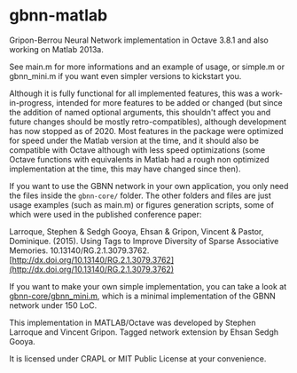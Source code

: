 gbnn-matlab
===========

Gripon-Berrou Neural Network implementation in Octave 3.8.1 and also working on Matlab 2013a.

See main.m for more informations and an example of usage, or simple.m or gbnn_mini.m if you want even simpler versions to kickstart you.

Although it is fully functional for all implemented features, this was a work-in-progress, intended for more features to be added or changed (but since the addition of named optional arguments, this shouldn't affect you and future changes should be mostly retro-compatibles), although development has now stopped as of 2020. Most features in the package were optimized for speed under the Matlab version at the time, and it should also be compatible with Octave although with less speed optimizations (some Octave functions with equivalents in Matlab had a rough non optimized implementation at the time, this may have changed since then).

If you want to use the GBNN network in your own application, you only need the files inside the `gbnn-core/` folder. The other folders and files are just usage examples (such as main.m) or figures generation scripts, some of which were used in the published conference paper:

Larroque, Stephen & Sedgh Gooya, Ehsan & Gripon, Vincent & Pastor, Dominique. (2015). Using Tags to Improve Diversity of Sparse Associative Memories. 10.13140/RG.2.1.3079.3762. [http://dx.doi.org/10.13140/RG.2.1.3079.3762](http://dx.doi.org/10.13140/RG.2.1.3079.3762)

If you want to make your own simple implementation, you can take a look at [gbnn-core/gbnn_mini.m](https://github.com/lrq3000/gbnn-matlab/blob/master/gbnn-core/gbnn_mini.m), which is a minimal implementation of the GBNN network under 150 LoC.

This implementation in MATLAB/Octave was developed by Stephen Larroque and Vincent Gripon. Tagged network extension by Ehsan Sedgh Gooya.

It is licensed under CRAPL or MIT Public License at your convenience.
